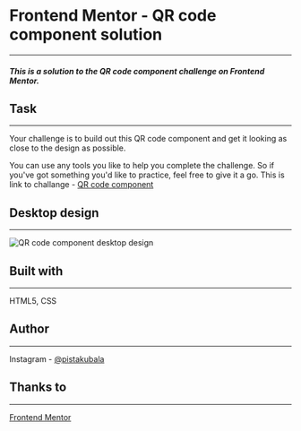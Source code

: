 # Frontend Mentor - QR code component solution
---
##### This is a solution to the QR code component challenge on Frontend Mentor.
## Task
---
Your challenge is to build out this QR code component and get it looking as close to the design as possible.

You can use any tools you like to help you complete the challenge. So if you've got something you'd like to practice, feel free to give it a go.
This is link to challange - [QR code component](https://www.frontendmentor.io/challenges/qr-code-component-iux_sIO_H)

## Desktop design
---
![QR code component desktop design](https://res.cloudinary.com/dz209s6jk/image/upload/f_auto,q_auto,w_700/Challenges/cybxdhr4wewlscvco9dd.jpg "QR code component desktop design")

## Built with
---
HTML5, CSS
## Author 
---
Instagram - [@pistakubala](https://www.instagram.com/pistakubala/)

## Thanks to 
---
[Frontend Mentor](https://www.frontendmentor.io/)


